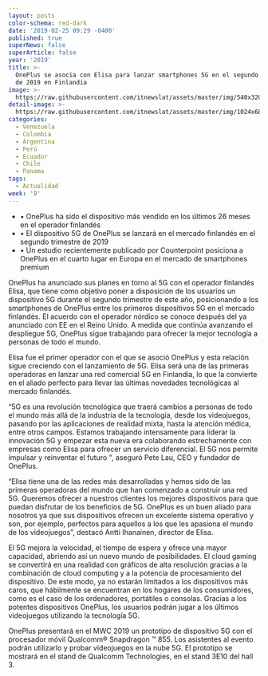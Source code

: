 ```yaml
---
layout: posts
color-schema: red-dark
date: '2019-02-25 09:29 -0400'
published: true
superNews: false
superArticle: false
year: '2019'
title: >-
  OnePlus se asocia con Elisa para lanzar smartphones 5G en el segundo trimestre
  de 2019 en Finlandia
image: >-
  https://raw.githubusercontent.com/itnewslat/assets/master/img/540x320/OnePlus-Elisa-p.jpg
detail-image: >-
  https://raw.githubusercontent.com/itnewslat/assets/master/img/1024x680/OnePlus-Elisa-g.jpg
categories:
  - Venezuela
  - Colombia
  - Argentina
  - Perú
  - Ecuador
  - Chile
  - Panama
tags:
  - Actualidad
week: '9'
---
```

- •	OnePlus ha sido el dispositivo más vendido en los últimos 26 meses en el operador finlandés 
- •	El dispositivo 5G de OnePlus se lanzará en el mercado finlandés en el segundo trimestre de 2019
- •	Un estudio recientemente publicado por Counterpoint posiciona a OnePlus en el cuarto lugar en Europa en el mercado de smartphones premium

OnePlus ha anunciado sus planes en torno al 5G con el operador finlandés Elisa, que tiene como objetivo poner a disposición de los usuarios un dispositivo 5G durante el segundo trimestre de este año, posicionando a los smartphones de OnePlus entre los primeros dispositivos 5G en el mercado finlandés. El acuerdo con el operador nórdico se conoce después del ya anunciado con EE en el Reino Unido.  A medida que continúa avanzando el despliegue 5G, OnePlus sigue trabajando para ofrecer la mejor tecnología a personas de todo el mundo.
 
Elisa fue el primer operador con el que se asoció OnePlus y esta relación sigue creciendo con el lanzamiento de 5G. Elisa será una de las primeras operadoras en lanzar una red comercial 5G en Finlandia, lo que la convierte en el aliado perfecto para llevar las últimas novedades tecnológicas al mercado finlandés.
 
“5G es una revolución tecnológica que traerá cambios a personas de todo el mundo más allá de la industria de la tecnología, desde los videojuegos, pasando por las aplicaciones de realidad mixta, hasta la atención médica, entre otros campos. Estamos trabajando intensamente para liderar la innovación 5G y empezar esta nueva era colaborando estrechamente con empresas como Elisa para ofrecer un servicio diferencial. El 5G nos permite impulsar y reinventar el futuro ", aseguró Pete Lau, CEO y fundador de OnePlus.
 
“Elisa tiene una de las redes más desarrolladas y hemos sido de las primeras operadoras del mundo que han comenzado a construir una red 5G. Queremos ofrecer a nuestros clientes los mejores dispositivos para que puedan disfrutar de los beneficios de 5G. OnePlus es un buen aliado para nosotros ya que sus dispositivos ofrecen un excelente sistema operativo y son, por ejemplo, perfectos para aquellos a los que les apasiona el mundo de los videojuegos”, destacó Antti Ihanainen, director de Elisa. 
 
El 5G mejora la velocidad, el tiempo de espera y ofrece una mayor capacidad, abriendo así un nuevo mundo de posibilidades. El cloud gaming se convertirá en una realidad con gráficos de alta resolución gracias a la combinación de cloud computing y a la potencia de procesamiento del dispositivo. De este modo, ya no estarán limitados a los dispositivos más caros, que hábilmente se encuentran en los hogares de los consumidores, como es el caso de los ordenadores, portátiles o consolas. Gracias a los potentes dispositivos OnePlus, los usuarios podrán jugar a los últimos videojuegos utilizando la tecnología 5G.
 
OnePlus presentará en el MWC 2019 un prototipo de dispositivo 5G con el procesador móvil Qualcomm® Snapdragon ™ 855. Los asistentes al evento podrán utilizarlo y probar videojuegos en la nube 5G. El prototipo se mostrará en el stand de Qualcomm Technologies, en el stand 3E10 del hall 3. 